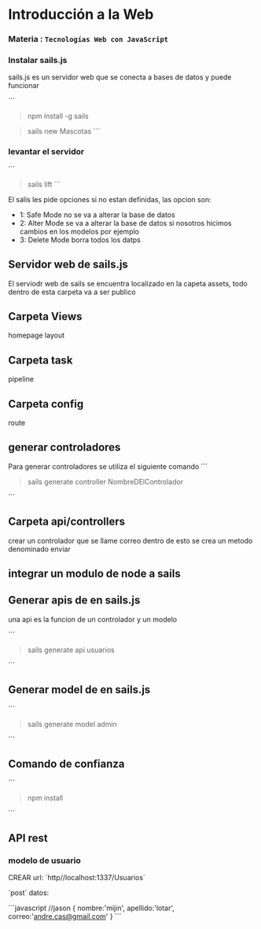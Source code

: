 
# Introducción a la Web
### Materia : `Tecnologías Web con JavaScript`

### Instalar sails.js
sails.js es un servidor web que se conecta a bases de datos y puede funcionar 

´´´
> npm install -g  sails

> sails new Mascotas
´´´

### levantar el servidor

´´´
> sails lift
´´´

El salis les pide opciones si no estan definidas, las opcion son:
- 1: Safe Mode no se va a alterar la base de datos
- 2: Alter Mode se va a alterar la base de datos si nosotros hicimos cambios en los modelos por ejemplo
- 3: Delete Mode borra todos los datps

## Servidor web de sails.js

El serviodr web de sails se encuentra localizado  en la capeta assets, todo dentro de esta carpeta va a ser publico

## Carpeta Views
 homepage
 layout
 
## Carpeta task
pipeline
 
 ## Carpeta config
 route
 
 ## generar controladores
 Para generar controladores se utiliza el siguiente comando
 ´´´
 > sails generate controller NombreDElControlador
 
 ´´´
 ## Carpeta api/controllers
 crear un controlador que se llame correo
 dentro de esto se crea un metodo denominado enviar
 
 ## integrar un modulo de node a sails
 
 ## Generar apis de en sails.js
 una api es la funcion de un controlador y un   modelo
 
  ´´´
 > sails generate api usuarios
 
 ´´´
 
  ## Generar model de en sails.js
 
  ´´´
 > sails generate model admin
 
 ´´´
 
 ## Comando de confianza
   ´´´
 > npm install
 
 ´´´
 
 ## API rest
 
 ### modelo de usuario
 
 CREAR
 url:
 ´http//localhost:1337/Usuarios´
 
 ´post´
 datos:
 
 ´´´javascript
 //jason
 {
    nombre:'mijin',
        apellido:'lotar',
        correo:'andre.cas@gmail.com'
 }
 ´´´